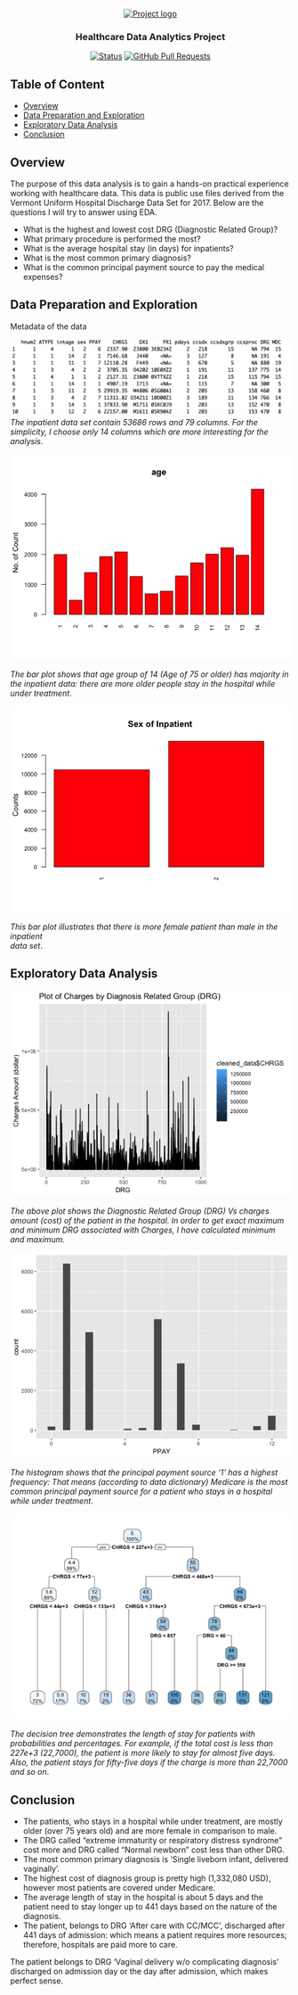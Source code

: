 <p align="center">
  <a href="" rel="noopener">
 <img width=200px height=200px src="https://i.imgur.com/6wj0hh6.jpg" alt="Project logo"></a>
</p>

<h3 align="center">Healthcare Data Analytics Project</h3>

<div align="center">

  [![Status](https://img.shields.io/badge/status-active-success.svg)]() 
  [![GitHub Pull Requests](https://img.shields.io/github/issues-pr/kylelobo/The-Documentation-Compendium.svg)](https://github.com/kylelobo/The-Documentation-Compendium/pulls)
</div>

## Table of Content
  * [Overview](#overview)
  * [Data Preparation and Exploration](#data-preparation-and-exploration)
  * [Exploratory Data Analysis](#exploratory-data-analysis)
  * [Conclusion](#conclusion)

## Overview
The purpose of this data analysis is to gain a hands-on practical experience working with healthcare data. This data is public use files derived from the Vermont Uniform Hospital Discharge Data Set for 2017.
Below are the questions I will try to answer using EDA.
* What is the highest and lowest cost DRG (Diagnostic Related Group)?
* What primary procedure is performed the most?
* What is the average hospital stay (in days) for inpatients?
* What is the most common primary diagnosis?
* What is the common principal payment source to pay the medical expenses?

## Data Preparation and Exploration

Metadata of the data

![alt text](https://github.com/cghimire/Healthcare-Data-Analytics/blob/master/metadata.png "Metadata of the data")
*The inpatient data set contain 53686 rows and 79 columns. For the simplicity, I choose only 14 columns which are more interesting for the
analysis*.

![alt text](https://github.com/cghimire/Healthcare-Data-Analytics/blob/master/Age_group.png "Age Group of Inpatient")

*The bar plot shows that age group of	14 (Age	of	75	or	older) has	majority in the inpatient	data:	there	are	more	older	people stay	in	the	
hospital	while	under	treatment*.

![alt text](https://github.com/cghimire/Healthcare-Data-Analytics/blob/master/Sex_Inpatient.png "Gender based Histogram for Inpatient")

*This	bar	plot illustrates that	there	is more	female	patient	than	male	in	the	inpatient	
data	set*.

## Exploratory Data Analysis

![alt text](https://github.com/cghimire/Healthcare-Data-Analytics/blob/master/DRG_charges.png "DRG Vs Charges")

*The	above	plot	shows	the	Diagnostic	Related	Group	(DRG)	Vs	charges	amount	(cost) of	the	patient	in	the	hospital. In order to get exact maximum	and	
minimum	DRG associated	with	Charges, I have calculated minimum and maximum*. 

![alt text](https://github.com/cghimire/Healthcare-Data-Analytics/blob/master/Payment_source.png "Primary Source of Payment")

*The	histogram	shows	that	the	principal	payment	source	‘1’ has	a	highest	frequency: That	 means (according to data dictionary) Medicare	is the	most	
common	principal payment	source	for	a	patient	who	stays	in	a	hospital	while	under	treatment*.

![alt text](https://github.com/cghimire/Healthcare-Data-Analytics/blob/master/Decision%20Tree.png "Decision tree")

*The decision tree demonstrates the length of stay for patients with probabilities and percentages. For example, if the total cost is less than 227e+3 (22,7000), the patient is more likely to stay for almost five days. Also, the patient stays for fifty-five days if the charge is more than 22,7000 and so on*.

## Conclusion
* The patients, who	stays	in	a	hospital	while	under	treatment, are	mostly	older (over	75	years	old) and are	more female	in	comparison to	male.	
* The	DRG	called	“extreme	immaturity	or	respiratory	distress	syndrome”	cost	more	and DRG	called	“Normal	newborn”	cost	less	than	other	DRG.
* The	most	common	primary	diagnosis	is	‘Single	liveborn	infant,	delivered	vaginally’.
* The highest	cost	of	diagnosis group is	pretty high (1,332,080 USD),	however	most	patients	are	covered	under	Medicare.	
* The	average	length	of	stay	in the hospital	is	about	5	days and	the	patient	need to	stay	longer up	to 441 days based	on	the	nature	of	the	diagnosis.
* The	patient, belongs	to	DRG ‘After care	with	CC/MCC’, discharged after 441	days	of	admission:	which	means a	patient requires	more	resources; therefore, hospitals	are	paid	more	to	care.	

The patient belongs to DRG ‘Vaginal delivery w/o complicating diagnosis’ discharged on admission day or the day after admission, which makes perfect sense.
